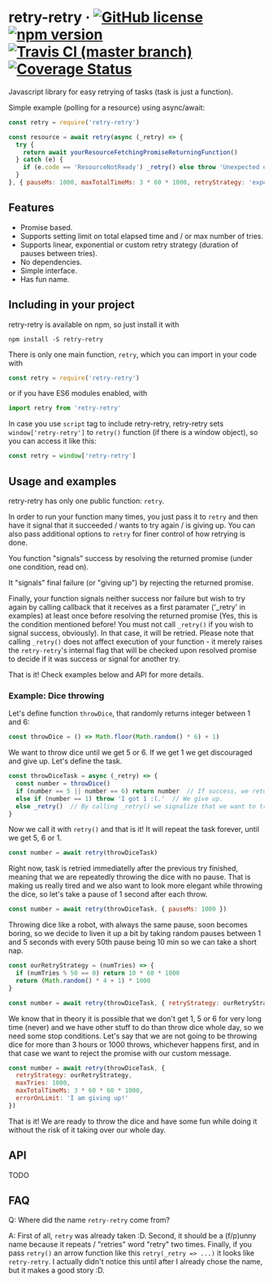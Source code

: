 retry-retry
&middot;
[![GitHub license](https://img.shields.io/badge/license-MIT-blue.svg)](https://github.com/Martinsos/retry-retry/blob/master/LICENSE)
[![npm version](https://img.shields.io/npm/v/retry-retry.svg?style=flat)](https://www.npmjs.com/package/retry-retry)
[![Travis CI (master branch)](https://img.shields.io/travis/Martinsos/retry-retry/master.svg?label=travis%20ci)](https://travis-ci.org/Martinsos/retry-retry)
[![Coverage Status](https://img.shields.io/coveralls/Martinsos/retry-retry/master.svg?style=flat)](https://coveralls.io/github/Martinsos/retry-retry?branch=master)
=====

Javascript library for easy retrying of tasks (task is just a function).

Simple example (polling for a resource) using async/await:
```js
const retry = require('retry-retry')

const resource = await retry(async (_retry) => {
  try {
    return await yourResourceFetchingPromiseReturningFunction()  
  } catch (e) {
    if (e.code == 'ResourceNotReady') _retry() else throw 'Unexpected error, stopping.'
  }
}, { pauseMs: 1000, maxTotalTimeMs: 3 * 60 * 1000, retryStrategy: 'exponential' })
```

## Features
- Promise based.
- Supports setting limit on total elapsed time and / or max number of tries.
- Supports linear, exponential or custom retry strategy (duration of pauses between tries).
- No dependencies.
- Simple interface.
- Has fun name.


## Including in your project
retry-retry is available on npm, so just install it with
```
npm install -S retry-retry
```

There is only one main function, `retry`, which you can import in your code with
```js
const retry = require('retry-retry')
```
or if you have ES6 modules enabled, with
```js
import retry from 'retry-retry'
```

In case you use `script` tag to include retry-retry, retry-retry sets `window['retry-retry']`
to `retry()` function (if there is a window object), so you can access it like this:
```js
const retry = window['retry-retry']
```

## Usage and examples

retry-retry has only one public function: `retry`.

In order to run your function many times, you just pass it to `retry` and then have it signal
that it succeeded / wants to try again / is giving up.
You can also pass additional options to `retry` for finer control of how retrying is done.

You function "signals" success by resolving the returned promise (under one condition,
read on).

It "signals" final failure (or "giving up") by rejecting the returned promise.

Finally, your function signals neither success nor failure but wish to try again by calling
callback that it receives as a first paramater ('_retry' in examples) at least once before
resolving the returned promise (Yes, this is the condition mentioned before! You must not call
`_retry()` if you wish to signal success, obviously).
In that case, it will be retried. Please note that calling `_retry()` does not affect execution of
your function - it merely raises the `retry-retry`'s internal flag that will be checked upon
resolved promise to decide if it was success or signal for another try.

That is it! Check examples below and API for more details.

### Example: Dice throwing

Let's define function `throwDice`, that randomly returns integer between 1 and 6:
```js
const throwDice = () => Math.floor(Math.random() * 6) + 1)
```

We want to throw dice until we get 5 or 6. If we get 1 we get discouraged and give up.
Let's define the task.
```js
const throwDiceTask = async (_retry) => {
  const number = throwDice()
  if (number == 5 || number == 6) return number  // If success, we return the number we got.
  else if (number == 1) throw 'I got 1 :(.'  // We give up.
  else _retry()  // By calling _retry() we signalize that we want to try again after this try.
}
```

Now we call it with `retry()` and that is it! It will repeat the task forever, until we get 5, 6
or 1.
```js
const number = await retry(throwDiceTask)
```

Right now, task is retried immediatelly after the previous try finished, meaning that we are
repeatedly throwing the dice with no pause. That is making us really tired and we also want to look
more elegant while throwing the dice, so let's take a pause of 1 second after each throw.
```js
const number = await retry(throwDiceTask, { pauseMs: 1000 })
```

Throwing dice like a robot, with always the same pause, soon becomes boring, so we decide to
liven it up a bit by taking random pauses between 1 and 5 seconds with every 50th pause being
10 min so we can take a short nap.
```js
const ourRetryStrategy = (numTries) => {
  if (numTries % 50 == 0) return 10 * 60 * 1000
  return (Math.random() * 4 + 1) * 1000
}

const number = await retry(throwDiceTask, { retryStrategy: ourRetryStrategy })
```

We know that in theory it is possible that we don't get 1, 5 or 6 for very long time (never)
and we have other stuff to do than throw dice whole day, so we need some stop conditions.
Let's say that we are not going to be throwing dice for more than 3 hours or 1000 throws, whichever
happens first, and in that case we want to reject the promise with our custom message.
```js
const number = await retry(throwDiceTask, {
  retryStrategy: ourRetryStrategy,
  maxTries: 1000,
  maxTotalTimeMs: 3 * 60 * 60 * 1000,
  errorOnLimit: 'I am giving up!'
})
```

That is it! We are ready to throw the dice and have some fun while doing it without the risk of it
taking over our whole day.


## API

TODO


## FAQ

Q: Where did the name `retry-retry` come from?

A: First of all, `retry` was already taken :D.
   Second, it should be a (f/p)unny name because it repeats / "retries" word "retry" two times.
   Finally, if you pass `retry()` an arrow function like this `retry(_retry => ...)` it looks
   like `retry-retry`. I actually didn't notice this until after I already chose the name,
   but it makes a good story :D.

